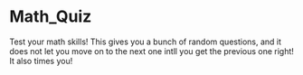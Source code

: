 # Math_Quiz
 Test your math skills! This gives you a bunch of random questions, and it does not let you move on to the next one intll you get the previous one right! It also times you!
